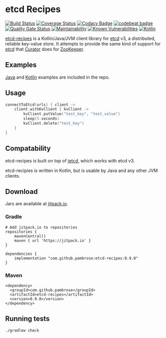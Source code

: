 # etcd Recipes

[![Build Status](https://travis-ci.org/pambrose/etcd-recipes.svg?branch=master)](https://travis-ci.org/pambrose/etcd-recipes)
[![Coverage Status](https://coveralls.io/repos/github/pambrose/etcd-recipes/badge.svg)](https://coveralls.io/github/pambrose/etcd-recipes)
[![Codacy Badge](https://api.codacy.com/project/badge/Grade/e185b9c637b040bab55bdecf38b0de76)](https://www.codacy.com/manual/pambrose/etcd-recipes?utm_source=github.com&amp;utm_medium=referral&amp;utm_content=pambrose/etcd-recipes&amp;utm_campaign=Badge_Grade)
[![codebeat badge](https://codebeat.co/badges/d61556d4-22e8-44c3-b8f8-db7613fae7fc)](https://codebeat.co/projects/github-com-pambrose-etcd-recipes-master)
[![Quality Gate Status](https://sonarcloud.io/api/project_badges/measure?project=pambrose_etcd-recipes&metric=alert_status)](https://sonarcloud.io/dashboard?id=pambrose_etcd-recipes)
[![Maintainability](https://api.codeclimate.com/v1/badges/b183ced841479fbdb242/maintainability)](https://codeclimate.com/github/pambrose/etcd-recipes/maintainability)
[![Known Vulnerabilities](https://snyk.io/test/github/pambrose/etcd-recipes/badge.svg)](https://snyk.io/test/github/pambrose/etcd-recipes)
[![Kotlin](https://img.shields.io/badge/%20language-Kotlin-red.svg)](https://kotlinlang.org/)


[etcd-recipes](https://github.com/pambrose/etcd-recipes) is a Kotlin/Java/JVM client library 
for [etcd](https://etcd.io) v3, a distributed, reliable key-value store. It attempts to provide the same 
kind of support for [etcd](https://etcd.io) that 
[Curator](https://curator.apache.org) does for [ZooKeeper](https://zookeeper.apache.org).

## Examples

[Java](https://github.com/pambrose/etcd-recipes/tree/master/src/main/java/io/etcd/recipes/examples) 
and [Kotlin](https://github.com/pambrose/etcd-recipes/tree/master/src/main/kotlin/io/etcd/recipes/examples) 
examples are included in the repo.

## Usage
```kotlin
connectToEtcd(urls) { client ->
    client.withKvClient { kvClient ->
        kvClient.putValue("test_key", "test_value")
        sleep(5.seconds)
        kvClient.delete("test_key")
    }
}
```

## Compatability
etcd-recipes is built on top of [jetcd](https://github.com/etcd-io/jetcd), which works with etcd v3.

etcd-recipies is written in Kotlin, but is usable by Java and any other JVM clients.


## Download

Jars are available at [jitpack.io](https://jitpack.io/#pambrose/etcd-recipes).

### Gradle

```
# Add jitpack.io to repositories
repositories {
    mavenCentral()
    maven { url 'https://jitpack.io' }
}

dependencies {
    implementation "com.github.pambrose:etcd-recipes:0.9.0"
}
```

### Maven

``` 
<dependency>
  <groupId>com.github.pambrose</groupId>
  <artifactId>etcd-recipes</artifactId>
  <version>0.9.0</version>
</dependency>
```

## Running tests
   
```nashorn js
./gradlew check
```